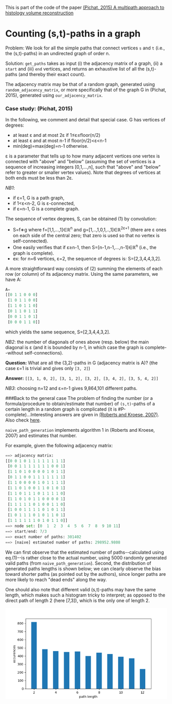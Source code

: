This is part of the code of the paper [(Pichat, 2015) A multipath approach to histology volume reconstruction](http://discovery.ucl.ac.uk/1468614/3/ISBI2015_tig.pdf)

Counting (s,t)-paths in a graph
==================
Problem: We look for all the simple paths that connect vertices `s` and `t` (i.e., the (s,t)-paths) in an undirected graph of order n.

Solution: `get_paths` takes as input (i) the adjacency matrix of a graph, (ii) a `start` and (iii) `end` vertices, and returns an exhaustive list of all the (s,t)-paths (and thereby their exact count).

The adjacency matrix may be that of a random graph, generated using `random_adjacency_matrix`, or more specifically that of the graph G in (Pichat, 2015), generated using `our_adjacency_matrix`. 

### Case study: (Pichat, 2015)
In the following, we comment and detail that special case. G has vertices of degrees:
 - at least &epsilon; and at most 2&epsilon; if 1&le;&epsilon;&le;floor(n/2) 
 - at least &epsilon; and at most n-1 if floor(n/2)&lt;&epsilon;&lt;n-1
 - min(deg)=max(deg)=n-1 otherwise. 

&epsilon; is a parameter that tells up to how many adjacent vertices one vertex is connected with "above" and "below" (assuming the set of vertices is a sequence of increasing integers [0,1,...,n], such that "above" and "below" refer to greater or smaller vertex values). Note that degrees of vertices at both ends must be less than 2&epsilon;.

_NB1_: 
 - if &epsilon;=1, G is a path graph,
 - if 1&lt;&epsilon;&lt;n-2, G is &epsilon;-connected,
 - if &epsilon;=n-1, G is a complete graph.

The sequence of vertex degrees, S, can be obtained (1) by convolution: 
 - S=f&lowast;g where f=[1,1,...,1]&isin;&Ropf;<sup>n</sup> and g=[1,..,1,0,1,..,1]&isin;&Ropf;<sup>2&epsilon;+1</sup> (there are &epsilon; ones on each side of the central zero; that zero is used so that no vertex is self-connected). 
 - One easily verifies that if &epsilon;&ge;n-1, then S=[n-1,n-1,...,n-1]&isin;&Ropf;<sup>n</sup> (i.e., the graph is complete).
 - ex: for n=6 vertices, &epsilon;=2, the sequence of degrees is: S=[2,3,4,4,3,2].

A more straightforward way consists of (2) summing the elements of each row (or column) of its adjacency matrix. Using the same parameters, we have A:
```python
A=
[[0 1 1 0 0 0]
 [1 0 1 1 0 0]
 [1 1 0 1 1 0]
 [0 1 1 0 1 1]
 [0 0 1 1 0 1]
 [0 0 0 1 1 0]]
```
which yields the same sequence, S=[2,3,4,4,3,2].

_NB2_: the number of diagonals of ones above (resp. below) the main diagonal is &epsilon; (and it is bounded by n-1, in which case the graph is complete--without self-connections).

__Question:__ What are all the (3,2)-paths in G (adjacency matrix is A)? (the case &epsilon;=1 is trivial and gives only `[3, 2]`)

__Answer:__ `[[3, 1, 0, 2], [3, 1, 2], [3, 2], [3, 4, 2], [3, 5, 4, 2]]`

_NB3_: choosing n=12 and &epsilon;=n-1 gives 9,864,101 different paths.


###Back to the general case
The problem of finding the number (or a formula/procedure to obtain/estimate that number) of `(s,t)`-paths of a certain length in a random graph is complicated (it is \#P-complete)...Interesting answers are given in [(Roberts and Kroese, 2007)](https://people.smp.uq.edu.au/DirkKroese/ps/robkro_rev.pdf). Also check [here](http://citeseerx.ist.psu.edu/viewdoc/download;jsessionid=EC4731136167A4EB6D39E68680065D4B?doi=10.1.1.156.345&rep=rep1&type=pdf).

`naive_path_generation` implements algorithm 1 in (Roberts and Kroese, 2007) and estimates that number.

For example, given the following adjacency matrix:
```python
==> adjacency matrix:
[[0 0 1 0 1 1 1 1 1 1 1 1]
 [0 0 1 1 1 1 1 1 1 0 0 1]
 [1 1 0 1 0 0 0 0 1 0 1 1]
 [0 1 1 0 0 1 1 1 1 1 1 1]
 [1 1 0 0 0 0 1 0 1 1 1 1]
 [1 1 0 1 0 0 1 1 0 1 0 1]
 [1 1 0 1 1 1 0 1 1 1 1 0]
 [1 1 0 1 0 1 1 0 0 0 0 1]
 [1 1 1 1 1 0 1 0 0 1 1 0]
 [1 0 0 1 1 1 1 0 1 0 1 1]
 [1 0 1 1 1 0 1 0 1 1 0 1]
 [1 1 1 1 1 1 0 1 0 1 1 0]]
==> node set: [0  1  2  3  4  5  6  7  8  9 10 11]
==> start/end: 7/3
==> exact number of paths: 301402
==> [naive] estimated number of paths: 298952.9808
```

We can first observe that the estimated number of paths--calculated using eq.(1)--is rather close to the actual number, using 5000 randomly generated valid paths (from `naive_path_generation`). Second, the distribution of generated paths lengths is shown below; we can clearly observe the bias toward shorter paths (as pointed out by the authors), since longer paths are more likely to reach "dead ends" along the way.

One should also note that different valid (s,t)-paths may have the same length, which makes such a histogram tricky to interpret; as opposed to the direct path of length 2 (here [7,3]), which is the only one of length 2.

![histo_naive](figures/histo_naive2.png)
